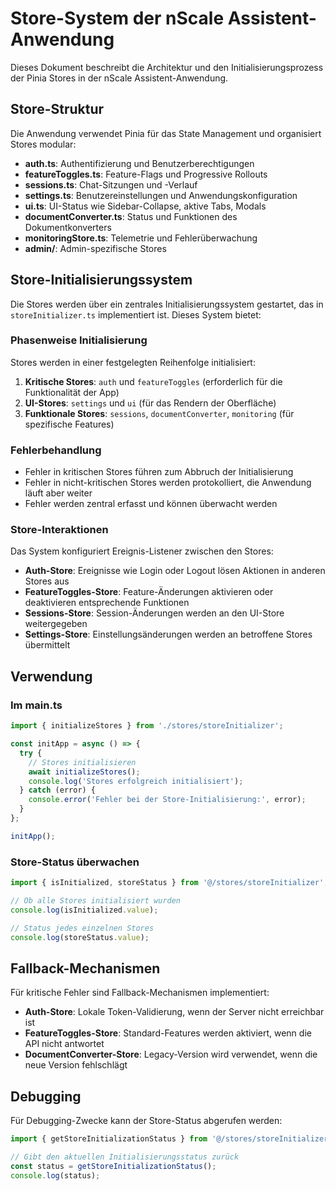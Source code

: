 # Store-System der nScale Assistent-Anwendung

Dieses Dokument beschreibt die Architektur und den Initialisierungsprozess der Pinia Stores in der nScale Assistent-Anwendung.

## Store-Struktur

Die Anwendung verwendet Pinia für das State Management und organisiert Stores modular:

- **auth.ts**: Authentifizierung und Benutzerberechtigungen
- **featureToggles.ts**: Feature-Flags und Progressive Rollouts
- **sessions.ts**: Chat-Sitzungen und -Verlauf
- **settings.ts**: Benutzereinstellungen und Anwendungskonfiguration
- **ui.ts**: UI-Status wie Sidebar-Collapse, aktive Tabs, Modals
- **documentConverter.ts**: Status und Funktionen des Dokumentkonverters
- **monitoringStore.ts**: Telemetrie und Fehlerüberwachung
- **admin/**: Admin-spezifische Stores

## Store-Initialisierungssystem

Die Stores werden über ein zentrales Initialisierungssystem gestartet, das in `storeInitializer.ts` implementiert ist. Dieses System bietet:

### Phasenweise Initialisierung

Stores werden in einer festgelegten Reihenfolge initialisiert:

1. **Kritische Stores**: `auth` und `featureToggles` (erforderlich für die Funktionalität der App)
2. **UI-Stores**: `settings` und `ui` (für das Rendern der Oberfläche)
3. **Funktionale Stores**: `sessions`, `documentConverter`, `monitoring` (für spezifische Features)

### Fehlerbehandlung

- Fehler in kritischen Stores führen zum Abbruch der Initialisierung
- Fehler in nicht-kritischen Stores werden protokolliert, die Anwendung läuft aber weiter
- Fehler werden zentral erfasst und können überwacht werden

### Store-Interaktionen

Das System konfiguriert Ereignis-Listener zwischen den Stores:

- **Auth-Store**: Ereignisse wie Login oder Logout lösen Aktionen in anderen Stores aus
- **FeatureToggles-Store**: Feature-Änderungen aktivieren oder deaktivieren entsprechende Funktionen
- **Sessions-Store**: Session-Änderungen werden an den UI-Store weitergegeben
- **Settings-Store**: Einstellungsänderungen werden an betroffene Stores übermittelt

## Verwendung

### Im main.ts

```typescript
import { initializeStores } from './stores/storeInitializer';

const initApp = async () => {
  try {
    // Stores initialisieren
    await initializeStores();
    console.log('Stores erfolgreich initialisiert');
  } catch (error) {
    console.error('Fehler bei der Store-Initialisierung:', error);
  }
};

initApp();
```

### Store-Status überwachen

```typescript
import { isInitialized, storeStatus } from '@/stores/storeInitializer';

// Ob alle Stores initialisiert wurden
console.log(isInitialized.value);

// Status jedes einzelnen Stores
console.log(storeStatus.value);
```

## Fallback-Mechanismen

Für kritische Fehler sind Fallback-Mechanismen implementiert:

- **Auth-Store**: Lokale Token-Validierung, wenn der Server nicht erreichbar ist
- **FeatureToggles-Store**: Standard-Features werden aktiviert, wenn die API nicht antwortet
- **DocumentConverter-Store**: Legacy-Version wird verwendet, wenn die neue Version fehlschlägt

## Debugging

Für Debugging-Zwecke kann der Store-Status abgerufen werden:

```typescript
import { getStoreInitializationStatus } from '@/stores/storeInitializer';

// Gibt den aktuellen Initialisierungsstatus zurück
const status = getStoreInitializationStatus();
console.log(status);
```